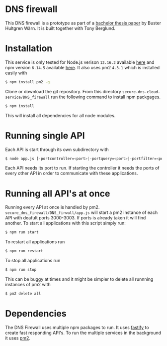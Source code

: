 # DNS firewall

This DNS firewall is a prototype as part of a [bachelor thesis paper](https://www.umu.se/) by Buster Hultgren Wärn. It is built together with Tony Berglund.

# Installation

This service is only tested for Node.js verison `12.16.2` available [here](https://nodejs.org/en/download/) and npm version `6.14.5` available [here](https://www.npmjs.com/get-npm). It also uses pm2 `4.3.1` which is installed easily with
```bash
$ npm install pm2 -g
```

Clone or download the git repository. From this directory `secure-dns-cloud-service/DNS_firewall` run the following command to install npm packgages.

```bash
$ npm install
```

This will install all dependencies for all node modules.

# Running single API

Each API is start through its own subdirectory with 

```bash
$ node app.js [-portcontroller=<port>|-portquery=<port>|-portfilter=<port>|-portcontroller=<port>]
```

Each API needs its port to run. If starting the controller it needs the ports of every other API in order to communicate with these applications.

# Running all API's at once

Running every API at once is handled by pm2. `secure_dns_firewall/DNS_firwall/app.js` will start a pm2 instance of each API with deafult ports 3000-3003. If ports is already taken it will find another. To start all applications with this script simply run:

```bash
$ npm run start
```

To restart all applications run

```bash
$ npm run restart
```

To stop all applications run

```bash
$ npm run stop
```

This can be buggy at times and it might be simpler to delete all runnning instances of pm2 with

```bash
$ pm2 delete all
```

# Dependencies

The DNS Firewall uses multiple npm packages to run. It uses [fastify](https://www.fastify.io/) to create fast responding API's. To run the multiple services in the background it uses [pm2](https://pm2.keymetrics.io/).

